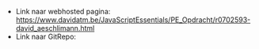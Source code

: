 - Link naar webhosted pagina: https://www.davidatm.be/JavaScriptEssentials/PE_Opdracht/r0702593-david_aeschlimann.html
- Link naar GitRepo: 

